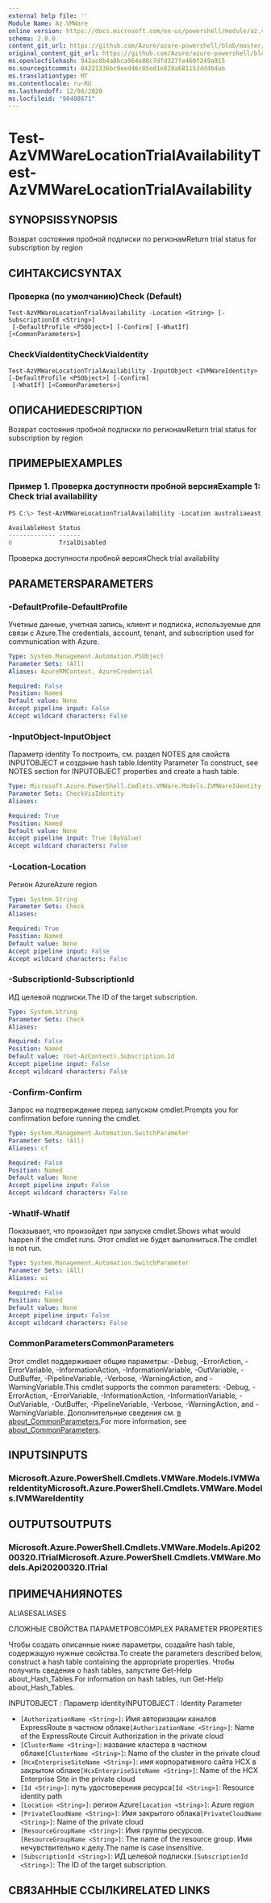 ```yaml
---
external help file: ''
Module Name: Az.VMWare
online version: https://docs.microsoft.com/en-us/powershell/module/az.vmware/test-azvmwarelocationtrialavailability
schema: 2.0.0
content_git_url: https://github.com/Azure/azure-powershell/blob/master/src/VMWare/help/Test-AzVMWareLocationTrialAvailability.md
original_content_git_url: https://github.com/Azure/azure-powershell/blob/master/src/VMWare/help/Test-AzVMWareLocationTrialAvailability.md
ms.openlocfilehash: 942ac0b4a8bca964e88c7dfd327fe460f249a915
ms.sourcegitcommit: 04221336bc9eed46c05ed1e828a6811534d4b4ab
ms.translationtype: MT
ms.contentlocale: ru-RU
ms.lasthandoff: 12/08/2020
ms.locfileid: "98408671"
---
```

# <span data-ttu-id="77c44-101">Test-AzVMWareLocationTrialAvailability</span><span class="sxs-lookup"><span data-stu-id="77c44-101">Test-AzVMWareLocationTrialAvailability</span></span>

## <span data-ttu-id="77c44-102">SYNOPSIS</span><span class="sxs-lookup"><span data-stu-id="77c44-102">SYNOPSIS</span></span>
<span data-ttu-id="77c44-103">Возврат состояния пробной подписки по регионам</span><span class="sxs-lookup"><span data-stu-id="77c44-103">Return trial status for subscription by region</span></span>

## <span data-ttu-id="77c44-104">СИНТАКСИС</span><span class="sxs-lookup"><span data-stu-id="77c44-104">SYNTAX</span></span>

### <span data-ttu-id="77c44-105">Проверка (по умолчанию)</span><span class="sxs-lookup"><span data-stu-id="77c44-105">Check (Default)</span></span>
```
Test-AzVMWareLocationTrialAvailability -Location <String> [-SubscriptionId <String>]
 [-DefaultProfile <PSObject>] [-Confirm] [-WhatIf] [<CommonParameters>]
```

### <span data-ttu-id="77c44-106">CheckViaIdentity</span><span class="sxs-lookup"><span data-stu-id="77c44-106">CheckViaIdentity</span></span>
```
Test-AzVMWareLocationTrialAvailability -InputObject <IVMWareIdentity> [-DefaultProfile <PSObject>] [-Confirm]
 [-WhatIf] [<CommonParameters>]
```

## <span data-ttu-id="77c44-107">ОПИСАНИЕ</span><span class="sxs-lookup"><span data-stu-id="77c44-107">DESCRIPTION</span></span>
<span data-ttu-id="77c44-108">Возврат состояния пробной подписки по регионам</span><span class="sxs-lookup"><span data-stu-id="77c44-108">Return trial status for subscription by region</span></span>

## <span data-ttu-id="77c44-109">ПРИМЕРЫ</span><span class="sxs-lookup"><span data-stu-id="77c44-109">EXAMPLES</span></span>

### <span data-ttu-id="77c44-110">Пример 1. Проверка доступности пробной версия</span><span class="sxs-lookup"><span data-stu-id="77c44-110">Example 1: Check trial availability</span></span>
```powershell
PS C:\> Test-AzVMWareLocationTrialAvailability -Location australiaeast

AvailableHost Status
------------- ------
0             TrialDisabled
```

<span data-ttu-id="77c44-111">Проверка доступности пробной версия</span><span class="sxs-lookup"><span data-stu-id="77c44-111">Check trial availability</span></span>

## <span data-ttu-id="77c44-112">PARAMETERS</span><span class="sxs-lookup"><span data-stu-id="77c44-112">PARAMETERS</span></span>

### <span data-ttu-id="77c44-113">-DefaultProfile</span><span class="sxs-lookup"><span data-stu-id="77c44-113">-DefaultProfile</span></span>
<span data-ttu-id="77c44-114">Учетные данные, учетная запись, клиент и подписка, используемые для связи с Azure.</span><span class="sxs-lookup"><span data-stu-id="77c44-114">The credentials, account, tenant, and subscription used for communication with Azure.</span></span>

```yaml
Type: System.Management.Automation.PSObject
Parameter Sets: (All)
Aliases: AzureRMContext, AzureCredential

Required: False
Position: Named
Default value: None
Accept pipeline input: False
Accept wildcard characters: False
```

### <span data-ttu-id="77c44-115">-InputObject</span><span class="sxs-lookup"><span data-stu-id="77c44-115">-InputObject</span></span>
<span data-ttu-id="77c44-116">Параметр identity To построить, см. раздел NOTES для свойств INPUTOBJECT и создание hash table.</span><span class="sxs-lookup"><span data-stu-id="77c44-116">Identity Parameter To construct, see NOTES section for INPUTOBJECT properties and create a hash table.</span></span>

```yaml
Type: Microsoft.Azure.PowerShell.Cmdlets.VMWare.Models.IVMWareIdentity
Parameter Sets: CheckViaIdentity
Aliases:

Required: True
Position: Named
Default value: None
Accept pipeline input: True (ByValue)
Accept wildcard characters: False
```

### <span data-ttu-id="77c44-117">-Location</span><span class="sxs-lookup"><span data-stu-id="77c44-117">-Location</span></span>
<span data-ttu-id="77c44-118">Регион Azure</span><span class="sxs-lookup"><span data-stu-id="77c44-118">Azure region</span></span>

```yaml
Type: System.String
Parameter Sets: Check
Aliases:

Required: True
Position: Named
Default value: None
Accept pipeline input: False
Accept wildcard characters: False
```

### <span data-ttu-id="77c44-119">-SubscriptionId</span><span class="sxs-lookup"><span data-stu-id="77c44-119">-SubscriptionId</span></span>
<span data-ttu-id="77c44-120">ИД целевой подписки.</span><span class="sxs-lookup"><span data-stu-id="77c44-120">The ID of the target subscription.</span></span>

```yaml
Type: System.String
Parameter Sets: Check
Aliases:

Required: False
Position: Named
Default value: (Get-AzContext).Subscription.Id
Accept pipeline input: False
Accept wildcard characters: False
```

### <span data-ttu-id="77c44-121">-Confirm</span><span class="sxs-lookup"><span data-stu-id="77c44-121">-Confirm</span></span>
<span data-ttu-id="77c44-122">Запрос на подтверждение перед запуском cmdlet.</span><span class="sxs-lookup"><span data-stu-id="77c44-122">Prompts you for confirmation before running the cmdlet.</span></span>

```yaml
Type: System.Management.Automation.SwitchParameter
Parameter Sets: (All)
Aliases: cf

Required: False
Position: Named
Default value: None
Accept pipeline input: False
Accept wildcard characters: False
```

### <span data-ttu-id="77c44-123">-WhatIf</span><span class="sxs-lookup"><span data-stu-id="77c44-123">-WhatIf</span></span>
<span data-ttu-id="77c44-124">Показывает, что произойдет при запуске cmdlet.</span><span class="sxs-lookup"><span data-stu-id="77c44-124">Shows what would happen if the cmdlet runs.</span></span>
<span data-ttu-id="77c44-125">Этот cmdlet не будет выполниться.</span><span class="sxs-lookup"><span data-stu-id="77c44-125">The cmdlet is not run.</span></span>

```yaml
Type: System.Management.Automation.SwitchParameter
Parameter Sets: (All)
Aliases: wi

Required: False
Position: Named
Default value: None
Accept pipeline input: False
Accept wildcard characters: False
```

### <span data-ttu-id="77c44-126">CommonParameters</span><span class="sxs-lookup"><span data-stu-id="77c44-126">CommonParameters</span></span>
<span data-ttu-id="77c44-127">Этот cmdlet поддерживает общие параметры: -Debug, -ErrorAction, -ErrorVariable, -InformationAction, -InformationVariable, -OutVariable, -OutBuffer, -PipelineVariable, -Verbose, -WarningAction, and -WarningVariable.</span><span class="sxs-lookup"><span data-stu-id="77c44-127">This cmdlet supports the common parameters: -Debug, -ErrorAction, -ErrorVariable, -InformationAction, -InformationVariable, -OutVariable, -OutBuffer, -PipelineVariable, -Verbose, -WarningAction, and -WarningVariable.</span></span> <span data-ttu-id="77c44-128">Дополнительные сведения см. [в about_CommonParameters.](http://go.microsoft.com/fwlink/?LinkID=113216)</span><span class="sxs-lookup"><span data-stu-id="77c44-128">For more information, see [about_CommonParameters](http://go.microsoft.com/fwlink/?LinkID=113216).</span></span>

## <span data-ttu-id="77c44-129">INPUTS</span><span class="sxs-lookup"><span data-stu-id="77c44-129">INPUTS</span></span>

### <span data-ttu-id="77c44-130">Microsoft.Azure.PowerShell.Cmdlets.VMWare.Models.IVMWareIdentity</span><span class="sxs-lookup"><span data-stu-id="77c44-130">Microsoft.Azure.PowerShell.Cmdlets.VMWare.Models.IVMWareIdentity</span></span>

## <span data-ttu-id="77c44-131">OUTPUTS</span><span class="sxs-lookup"><span data-stu-id="77c44-131">OUTPUTS</span></span>

### <span data-ttu-id="77c44-132">Microsoft.Azure.PowerShell.Cmdlets.VMWare.Models.Api20200320.ITrial</span><span class="sxs-lookup"><span data-stu-id="77c44-132">Microsoft.Azure.PowerShell.Cmdlets.VMWare.Models.Api20200320.ITrial</span></span>

## <span data-ttu-id="77c44-133">ПРИМЕЧАНИЯ</span><span class="sxs-lookup"><span data-stu-id="77c44-133">NOTES</span></span>

<span data-ttu-id="77c44-134">ALIASES</span><span class="sxs-lookup"><span data-stu-id="77c44-134">ALIASES</span></span>

<span data-ttu-id="77c44-135">СЛОЖНЫЕ СВОЙСТВА ПАРАМЕТРОВ</span><span class="sxs-lookup"><span data-stu-id="77c44-135">COMPLEX PARAMETER PROPERTIES</span></span>

<span data-ttu-id="77c44-136">Чтобы создать описанные ниже параметры, создайте hash table, содержащую нужные свойства.</span><span class="sxs-lookup"><span data-stu-id="77c44-136">To create the parameters described below, construct a hash table containing the appropriate properties.</span></span> <span data-ttu-id="77c44-137">Чтобы получить сведения о hash tables, запустите Get-Help about_Hash_Tables.</span><span class="sxs-lookup"><span data-stu-id="77c44-137">For information on hash tables, run Get-Help about_Hash_Tables.</span></span>


<span data-ttu-id="77c44-138">INPUTOBJECT <IVMWareIdentity> : Параметр identity</span><span class="sxs-lookup"><span data-stu-id="77c44-138">INPUTOBJECT <IVMWareIdentity>: Identity Parameter</span></span>
  - <span data-ttu-id="77c44-139">`[AuthorizationName <String>]`: Имя авторизации каналов ExpressRoute в частном облаке</span><span class="sxs-lookup"><span data-stu-id="77c44-139">`[AuthorizationName <String>]`: Name of the ExpressRoute Circuit Authorization in the private cloud</span></span>
  - <span data-ttu-id="77c44-140">`[ClusterName <String>]`: название кластера в частном облаке</span><span class="sxs-lookup"><span data-stu-id="77c44-140">`[ClusterName <String>]`: Name of the cluster in the private cloud</span></span>
  - <span data-ttu-id="77c44-141">`[HcxEnterpriseSiteName <String>]`: имя корпоративного сайта HCX в закрытом облаке</span><span class="sxs-lookup"><span data-stu-id="77c44-141">`[HcxEnterpriseSiteName <String>]`: Name of the HCX Enterprise Site in the private cloud</span></span>
  - <span data-ttu-id="77c44-142">`[Id <String>]`: путь удостоверения ресурса</span><span class="sxs-lookup"><span data-stu-id="77c44-142">`[Id <String>]`: Resource identity path</span></span>
  - <span data-ttu-id="77c44-143">`[Location <String>]`: регион Azure</span><span class="sxs-lookup"><span data-stu-id="77c44-143">`[Location <String>]`: Azure region</span></span>
  - <span data-ttu-id="77c44-144">`[PrivateCloudName <String>]`: Имя закрытого облака</span><span class="sxs-lookup"><span data-stu-id="77c44-144">`[PrivateCloudName <String>]`: Name of the private cloud</span></span>
  - <span data-ttu-id="77c44-145">`[ResourceGroupName <String>]`: Имя группы ресурсов.</span><span class="sxs-lookup"><span data-stu-id="77c44-145">`[ResourceGroupName <String>]`: The name of the resource group.</span></span> <span data-ttu-id="77c44-146">Имя нечувствительно к делу.</span><span class="sxs-lookup"><span data-stu-id="77c44-146">The name is case insensitive.</span></span>
  - <span data-ttu-id="77c44-147">`[SubscriptionId <String>]`: ИД целевой подписки.</span><span class="sxs-lookup"><span data-stu-id="77c44-147">`[SubscriptionId <String>]`: The ID of the target subscription.</span></span>

## <span data-ttu-id="77c44-148">СВЯЗАННЫЕ ССЫЛКИ</span><span class="sxs-lookup"><span data-stu-id="77c44-148">RELATED LINKS</span></span>

